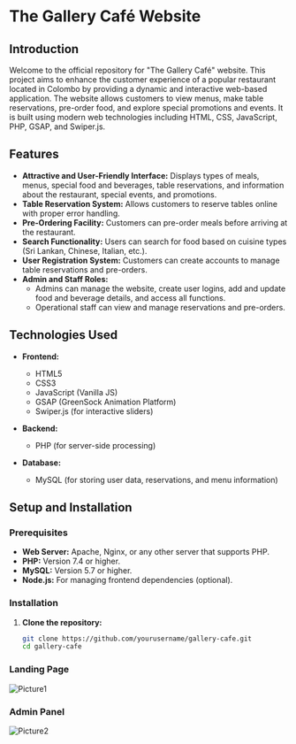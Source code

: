 # The Gallery Café Website

## Introduction

Welcome to the official repository for "The Gallery Café" website. This project aims to enhance the customer experience of a popular restaurant located in Colombo by providing a dynamic and interactive web-based application. The website allows customers to view menus, make table reservations, pre-order food, and explore special promotions and events. It is built using modern web technologies including HTML, CSS, JavaScript, PHP, GSAP, and Swiper.js.

## Features

- **Attractive and User-Friendly Interface:** Displays types of meals, menus, special food and beverages, table reservations, and information about the restaurant, special events, and promotions.
- **Table Reservation System:** Allows customers to reserve tables online with proper error handling.
- **Pre-Ordering Facility:** Customers can pre-order meals before arriving at the restaurant.
- **Search Functionality:** Users can search for food based on cuisine types (Sri Lankan, Chinese, Italian, etc.).
- **User Registration System:** Customers can create accounts to manage table reservations and pre-orders.
- **Admin and Staff Roles:**
  - Admins can manage the website, create user logins, add and update food and beverage details, and access all functions.
  - Operational staff can view and manage reservations and pre-orders.

## Technologies Used

- **Frontend:**
  - HTML5
  - CSS3
  - JavaScript (Vanilla JS)
  - GSAP (GreenSock Animation Platform)
  - Swiper.js (for interactive sliders)
  
- **Backend:**
  - PHP (for server-side processing)
  
- **Database:**
  - MySQL (for storing user data, reservations, and menu information)

## Setup and Installation

### Prerequisites

- **Web Server:** Apache, Nginx, or any other server that supports PHP.
- **PHP:** Version 7.4 or higher.
- **MySQL:** Version 5.7 or higher.
- **Node.js:** For managing frontend dependencies (optional).

### Installation

1. **Clone the repository:**
   ```bash
   git clone https://github.com/yourusername/gallery-cafe.git
   cd gallery-cafe
### Landing Page
![Picture1](https://github.com/user-attachments/assets/391c9454-203a-4151-9aaf-5f0428863a1c)

### Admin Panel
![Picture2](https://github.com/user-attachments/assets/7cb16286-bdb5-4f1d-9dc7-587b22d99d9a)

